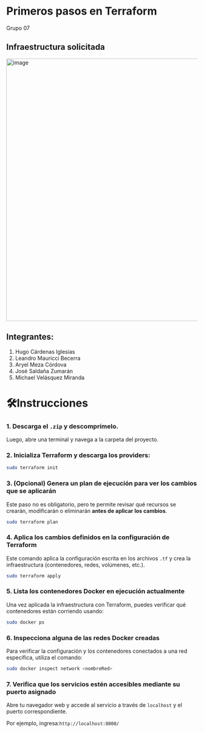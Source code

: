 # Primeros pasos en Terraform  
Grupo 07

## Infraestructura solicitada

<img width="1241" height="691" alt="image" src="https://github.com/user-attachments/assets/6fd4003f-fe07-4a4d-b2d3-cedee624e9b2" />

## Integrantes:

1. Hugo Cárdenas Iglesias  
2. Leandro Mauricci Becerra  
3. Aryel Meza Córdova  
4. José Saldaña Zumarán  
5. Michael Velásquez Miranda  

# 🛠Instrucciones

### 1. Descarga el `.zip` y descomprímelo.  
Luego, abre una terminal y navega a la carpeta del proyecto.

### 2. Inicializa Terraform y descarga los providers:

```bash
sudo terraform init
```

### 3. (Opcional) Genera un plan de ejecución para ver los cambios que se aplicarán

Este paso no es obligatorio, pero te permite revisar qué recursos se crearán, modificarán o eliminarán **antes de aplicar los cambios**.

```bash
sudo terraform plan
```

### 4. Aplica los cambios definidos en la configuración de Terraform

Este comando aplica la configuración escrita en los archivos `.tf` y crea la infraestructura (contenedores, redes, volúmenes, etc.).

```bash
sudo terraform apply
```

### 5. Lista los contenedores Docker en ejecución actualmente

Una vez aplicada la infraestructura con Terraform, puedes verificar qué contenedores están corriendo usando:

```bash
sudo docker ps
```
### 6. Inspecciona alguna de las redes Docker creadas

Para verificar la configuración y los contenedores conectados a una red específica, utiliza el comando:

```bash
sudo docker inspect network <nombreRed>
```
### 7. Verifica que los servicios estén accesibles mediante su puerto asignado

Abre tu navegador web y accede al servicio a través de `localhost` y el puerto correspondiente.

Por ejemplo, ingresa:`http://localhost:8000/`


